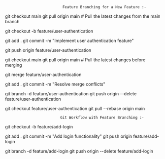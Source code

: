 <!-- 14th Question - Branching Strategy: Describe a common branching strategy (such as GitFlow or feature branching) used in software development teams and how you would implement it for a new feature.
 -->

                              Feature Branching for a New Feature :-

<!--  -->

git checkout main
git pull origin main # Pull the latest changes from the main branch

git checkout -b feature/user-authentication

git add .
git commit -m "Implement user authentication feature"

git push origin feature/user-authentication

git checkout main
git pull origin main # Pull the latest changes before merging

git merge feature/user-authentication

git add .
git commit -m "Resolve merge conflicts"

git branch -d feature/user-authentication
git push origin --delete feature/user-authentication

git checkout feature/user-authentication
git pull --rebase origin main

<!--  -->

                             Git Workflow with Feature Branching :-

git checkout -b feature/add-login

git add .
git commit -m "Add login functionality"
git push origin feature/add-login

git branch -d feature/add-login
git push origin --delete feature/add-login
